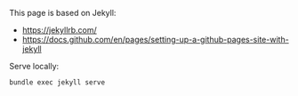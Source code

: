 This page is based on Jekyll:

- https://jekyllrb.com/
- https://docs.github.com/en/pages/setting-up-a-github-pages-site-with-jekyll

Serve locally:

```
bundle exec jekyll serve
```
